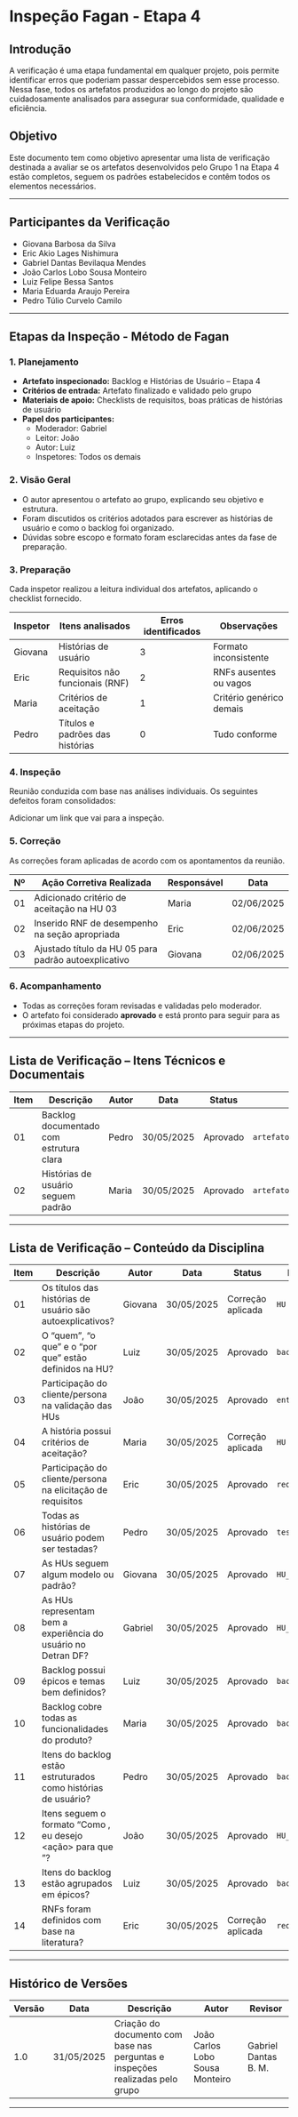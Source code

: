 # Inspeção Fagan - Etapa 4

## Introdução

A verificação é uma etapa fundamental em qualquer projeto, pois permite identificar erros que poderiam passar despercebidos sem esse processo. Nessa fase, todos os artefatos produzidos ao longo do projeto são cuidadosamente analisados para assegurar sua conformidade, qualidade e eficiência.

## Objetivo

Este documento tem como objetivo apresentar uma lista de verificação destinada a avaliar se os artefatos desenvolvidos pelo Grupo 1 na Etapa 4 estão completos, seguem os padrões estabelecidos e contêm todos os elementos necessários.

---

## Participantes da Verificação

- Giovana Barbosa da Silva  
- Eric Akio Lages Nishimura  
- Gabriel Dantas Bevilaqua Mendes  
- João Carlos Lobo Sousa Monteiro  
- Luiz Felipe Bessa Santos  
- Maria Eduarda Araujo Pereira  
- Pedro Túlio Curvelo Camilo  

---

## Etapas da Inspeção - Método de Fagan

### 1. Planejamento
- **Artefato inspecionado:** Backlog e Histórias de Usuário – Etapa 4  
- **Critérios de entrada:** Artefato finalizado e validado pelo grupo  
- **Materiais de apoio:** Checklists de requisitos, boas práticas de histórias de usuário  
- **Papel dos participantes:**  
  - Moderador: Gabriel  
  - Leitor: João  
  - Autor: Luiz  
  - Inspetores: Todos os demais

### 2. Visão Geral
- O autor apresentou o artefato ao grupo, explicando seu objetivo e estrutura.  
- Foram discutidos os critérios adotados para escrever as histórias de usuário e como o backlog foi organizado.  
- Dúvidas sobre escopo e formato foram esclarecidas antes da fase de preparação.

### 3. Preparação

Cada inspetor realizou a leitura individual dos artefatos, aplicando o checklist fornecido.

| Inspetor | Itens analisados                 | Erros identificados | Observações                       |
|----------|----------------------------------|---------------------|-----------------------------------|
| Giovana  | Histórias de usuário             | 3                   | Formato inconsistente             |
| Eric     | Requisitos não funcionais (RNF)  | 2                   | RNFs ausentes ou vagos            |
| Maria    | Critérios de aceitação           | 1                   | Critério genérico demais          |
| Pedro    | Títulos e padrões das histórias  | 0                   | Tudo conforme                     |

### 4. Inspeção

Reunião conduzida com base nas análises individuais. Os seguintes defeitos foram consolidados:

Adicionar um link que vai para a inspeção.

### 5. Correção

As correções foram aplicadas de acordo com os apontamentos da reunião.

| Nº | Ação Corretiva Realizada                                 | Responsável | Data       |
|----|-----------------------------------------------------------|-------------|------------|
| 01 | Adicionado critério de aceitação na HU 03                | Maria       | 02/06/2025 |
| 02 | Inserido RNF de desempenho na seção apropriada           | Eric        | 02/06/2025 |
| 03 | Ajustado título da HU 05 para padrão autoexplicativo     | Giovana     | 02/06/2025 |

### 6. Acompanhamento

- Todas as correções foram revisadas e validadas pelo moderador.  
- O artefato foi considerado **aprovado** e está pronto para seguir para as próximas etapas do projeto.

---

## Lista de Verificação – Itens Técnicos e Documentais

| Item | Descrição | Autor | Data | Status | Referência |
|------|-----------|--------|------|--------|------------|
| 01 | Backlog documentado com estrutura clara | Pedro | 30/05/2025 | Aprovado | `artefatos/etapa4/backlog.md` |
| 02 | Histórias de usuário seguem padrão | Maria | 30/05/2025 | Aprovado | `artefatos/etapa4/historias.md` |

---

## Lista de Verificação – Conteúdo da Disciplina

| Item | Descrição | Autor | Data | Status | Referência |
|------|-----------|--------|------|--------|------------|
| 01 | Os títulos das histórias de usuário são autoexplicativos? | Giovana | 30/05/2025 | Correção aplicada | `HU 05` |
| 02 | O “quem”, “o que” e o “por que” estão definidos na HU? | Luiz | 30/05/2025 | Aprovado | `backlog.md` |
| 03 | Participação do cliente/persona na validação das HUs | João | 30/05/2025 | Aprovado | `entrevistas.md` |
| 04 | A história possui critérios de aceitação? | Maria | 30/05/2025 | Correção aplicada | `HU 03` |
| 05 | Participação do cliente/persona na elicitação de requisitos | Eric | 30/05/2025 | Aprovado | `requisitos.md` |
| 06 | Todas as histórias de usuário podem ser testadas? | Pedro | 30/05/2025 | Aprovado | `testes.md` |
| 07 | As HUs seguem algum modelo ou padrão? | Giovana | 30/05/2025 | Aprovado | `HU_template.md` |
| 08 | As HUs representam bem a experiência do usuário no Detran DF? | Gabriel | 30/05/2025 | Aprovado | `HU_avaliacao.md` |
| 09 | Backlog possui épicos e temas bem definidos? | Luiz | 30/05/2025 | Aprovado | `backlog.md` |
| 10 | Backlog cobre todas as funcionalidades do produto? | Maria | 30/05/2025 | Aprovado | `backlog.md` |
| 11 | Itens do backlog estão estruturados como histórias de usuário? | Pedro | 30/05/2025 | Aprovado | `backlog.md` |
| 12 | Itens seguem o formato “Como <persona>, eu desejo <ação> para que <valor>”? | João | 30/05/2025 | Aprovado | `HU_template.md` |
| 13 | Itens do backlog estão agrupados em épicos? | Luiz | 30/05/2025 | Aprovado | `backlog.md` |
| 14 | RNFs foram definidos com base na literatura? | Eric | 30/05/2025 | Correção aplicada | `requisitos.md` |

---

## Histórico de Versões

| Versão | Data | Descrição | Autor | Revisor |
|--------|------|-----------|--------|---------|
| 1.0 | 31/05/2025 | Criação do documento com base nas perguntas e inspeções realizadas pelo grupo | João Carlos Lobo Sousa Monteiro | Gabriel Dantas B. M. |

---

